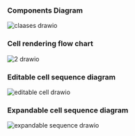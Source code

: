 ### Components Diagram
![claases drawio](https://github.com/comfortdelgro/compass-design/assets/7071853/2df4554f-d34a-4f44-a54b-ceeaa014c955)
### Cell rendering flow chart
![2 drawio](https://github.com/comfortdelgro/compass-design/assets/7071853/e13094a9-944a-409d-b53d-46edbc638740)
### Editable cell sequence diagram
![editable cell drawio](https://github.com/comfortdelgro/compass-design/assets/7071853/ff62b5c0-9d0f-4fbd-af92-50d2dd619d09)
### Expandable cell sequence diagram
![expandable sequence drawio](https://github.com/comfortdelgro/compass-design/assets/7071853/fd18cf9d-2b5c-4d79-bb88-bdbc3e5c5f0a)


